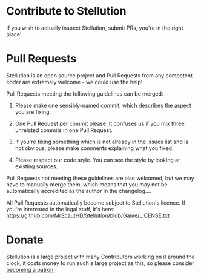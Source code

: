 Contribute to Stellution
===================

If you wish to actually inspect Stellution, submit PRs, you're in the right place!

Pull Requests
=============

Stellution is an open source project and Pull Requests from any competent coder are extremely welcome - we could use the help!

Pull Requests meeting the following guidelines can be merged:

1. Please make one sensibly-named commit, which describes the aspect you are fixing.

2. One Pull Request per commit please. It confuses us if you mix three unrelated commits in one Pull Request.

3. If you're fixing something which is not already in the issues list and is not obvious, please make comments explaining what you fixed.

4. Please respect our code style. You can see the style by looking at existing sources.

Pull Requests not meeting these guidelines are also welcomed, but we may have to manually merge them, which means that you may not be automatically accredited as the author in the changelog....

All Pull Requests automatically become subject to Stellution's licence. If you're interested in the legal stuff, it's here: https://github.com/MrScautHD/Stellution/blob/Game/LICENSE.txt

Donate
======
Stellution is a large project with many Contributors working on it around the clock, it costs money to run such a large project as this, so please consider [becoming a patron.](https://www.google.com/search?client=firefox-b-d&q=test)
